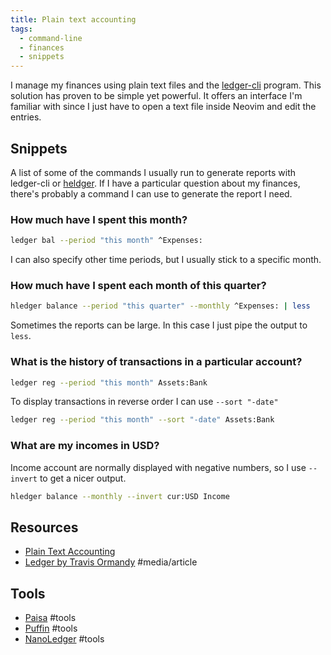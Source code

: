 ```yaml
---
title: Plain text accounting
tags:
  - command-line
  - finances
  - snippets
---
```


I manage my finances using plain text files and the [ledger-cli](https://ledger-cli.org/) program. This solution has
proven to be simple yet powerful. It offers an interface I'm familiar with since I just have to open a text file inside
Neovim and edit the entries.

## Snippets

A list of some of the commands I usually run to generate reports with ledger-cli or [heldger](https://hledger.org/). If
I have a particular question about my finances, there's probably a command I can use to generate the report I need.

### How much have I spent this month?

```bash
ledger bal --period "this month" ^Expenses:
```

I can also specify other time periods, but I usually stick to a specific month.

### How much have I spent each month of this quarter?

```bash
hledger balance --period "this quarter" --monthly ^Expenses: | less
```

Sometimes the reports can be large. In this case I just pipe the output to `less`.

### What is the history of transactions in a particular account?

```bash
ledger reg --period "this month" Assets:Bank
```

To display transactions in reverse order I can use `--sort "-date"`

```bash
ledger reg --period "this month" --sort "-date" Assets:Bank
```

### What are my incomes in USD?

Income account are normally displayed with negative numbers, so I use `--invert` to get a nicer output.

```bash
hledger balance --monthly --invert cur:USD Income
```

## Resources

- [Plain Text Accounting](https://plaintextaccounting.org/)
- [Ledger by Travis Ormandy](https://lock.cmpxchg8b.com/ledger.html) #media/article

## Tools

- [Paisa](https://paisa.fyi/) #tools
- [Puffin](https://github.com/siddhantac/puffin) #tools
- [NanoLedger](https://github.com/chvp/NanoLedger) #tools

